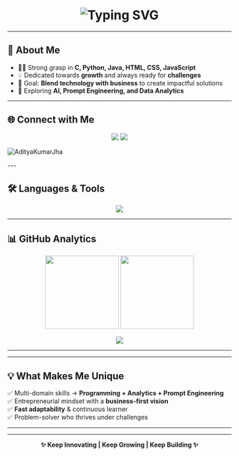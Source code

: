 <!-- WELCOME SECTION -->
<h1 align="center">
  <img src="https://readme-typing-svg.herokuapp.com?font=Orbitron&size=40&duration=4000&pause=500&color=00F5D4&center=true&vCenter=true&width=800&lines=👋+Hey%2C+I'm+Aditya+Kumar+Jha;Computer+Science+Engineer;Future+Entrepreneur+%7C+Businessman;Aspiring+Prompt+Engineer+%26+Data+Analyst" alt="Typing SVG" />
</h1>

---

## 🚀 About Me  
- 👨‍💻 Strong grasp in **C, Python, Java, HTML, CSS, JavaScript**  
- 💡 Dedicated towards **growth** and always ready for **challenges**  
- 🎯 Goal: **Blend technology with business** to create impactful solutions  
- 🌟 Exploring **AI, Prompt Engineering, and Data Analytics**  

---

## 🌐 Connect with Me  
<p align="center">
  <a href="mailto:adityatechno663@gmail.com"><img src="https://img.shields.io/badge/Gmail-D14836?style=for-the-badge&logo=gmail&logoColor=white"/></a>
  <a href="http://www.linkedin.com/in/adityakumarjha999"><img src="https://img.shields.io/badge/LinkedIn-0A66C2?style=for-the-badge&logo=linkedin&logoColor=white"/></a>
</p>
<p align="left"> 
  <img src="https://komarev.com/ghpvc/?username=AdityaKumarJha&label=Profile%20views&color=0e75b6&style=flat" alt="AdityaKumarJha" /> 
</p>
---

## 🛠️ Languages & Tools  
<p align="center">
  <img src="https://skillicons.dev/icons?i=c,python,java,html,css,javascript&theme=dark" />
</p>

---

## 📊 GitHub Analytics  
<p align="center">
  <img src="https://github-readme-stats.vercel.app/api?username=AdityaKumarJha&show_icons=true&theme=tokyonight&hide_border=true" height="165"/>
  <img src="https://github-readme-streak-stats.herokuapp.com?user=AdityaKumarJha&theme=tokyonight&hide_border=true" height="165"/>
</p>

<p align="center">
  <img src="https://github-readme-stats.vercel.app/api/top-langs/?username=AdityaKumarJha&layout=compact&theme=tokyonight&hide_border=true"/>
</p>

---



---

## 💡 What Makes Me Unique  
✅ Multi-domain skills → **Programming + Analytics + Prompt Engineering**  
✅ Entrepreneurial mindset with a **business-first vision**  
✅ **Fast adaptability** & continuous learner  
✅ Problem-solver who thrives under challenges  

---



---

<p align="center">
  <b>✨ Keep Innovating | Keep Growing | Keep Building ✨</b>
</p>
